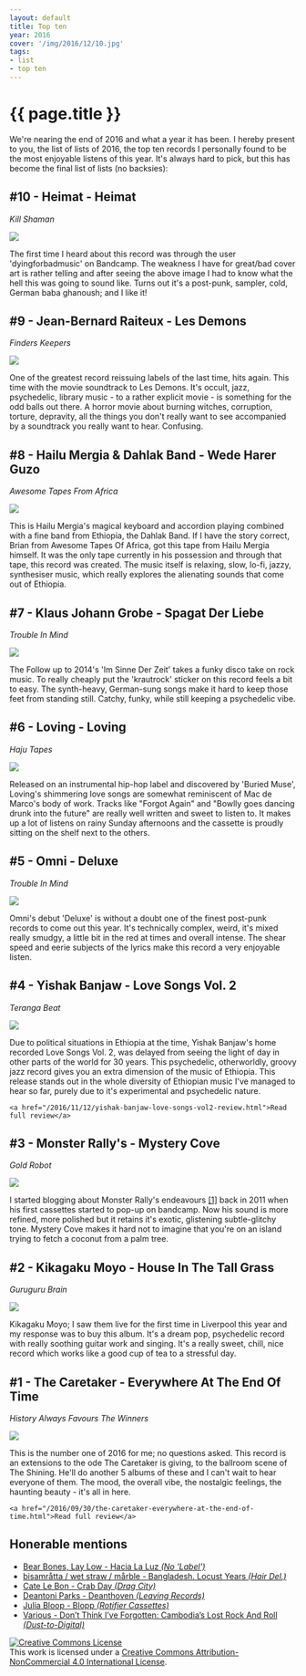 ```yaml
---
layout: default
title: Top ten
year: 2016
cover: '/img/2016/12/10.jpg'
tags:
- list
- top ten
---
```


<div class='pg post'>
  <h1>{{ page.title }}</h1>
  <p>
    We're nearing the end of 2016 and what a year it has been.
    I hereby present to you, the list of lists of 2016, the top
    ten records I personally found to be the most enjoyable
    listens of this year. It's always hard to pick, but this has
    become the final list of lists (no backsies):
  </p>
</div>

<div class='pg post'>
  <h2>#10 - Heimat - Heimat</h2>
  <div>
    <i>Kill Shaman</i>
  </div>
  <p>
    <a href="https://teenagemenopause.bandcamp.com/album/heimat" target="_blank">
      <img class="cover" src="/img/2016/12/10.jpg"/>
    </a>
  </p>
  <p>
    The first time I heard about this record was through the user
    'dyingforbadmusic' on Bandcamp. The weakness I have for great/bad cover
    art is rather telling and after seeing the above image I had to know
    what the hell this was going to sound like. Turns out it's a post-punk,
    sampler, cold, German baba ghanoush; and I like it!
  </p>
</div>

<div class='pg post'>
  <h2>#9 - Jean-Bernard Raiteux - Les Demons</h2>
  <div>
    <i>Finders Keepers</i>
  </div>
  <p>
    <a href="https://www.youtube.com/watch?v=Gv0gEt2yXns" target="_blank">
      <img class="cover" src="/img/2016/12/9.jpg"/>
    </a>
  </p>
  <p>
    One of the greatest record reissuing labels of the last time, hits
    again. This time with the movie soundtrack to Les Demons.
    It's occult, jazz, psychedelic, library music - to a rather explicit
    movie - is something for the odd balls out there. A horror movie about burning
    witches, corruption, torture, depravity, all the things you don't
    really want to see accompanied by a soundtrack you really want to hear.
    Confusing.
  </p>
</div>

<div class='pg post'>
  <h2>#8 - Hailu Mergia & Dahlak Band - Wede Harer Guzo</h2>
  <div>
    <i>Awesome Tapes From Africa</i>
  </div>
  <p>
    <a href="https://hailumergia.bandcamp.com/album/wede-harer-guzo" target="_blank">
      <img class="cover" src="/img/2016/12/8.jpg"/>
    </a>
  </p>
  <p>
    This is Hailu Mergia's magical keyboard and accordion playing combined
    with a fine band from Ethiopia, the Dahlak Band. If I
    have the story correct, Brian from Awesome Tapes Of Africa, got
    this tape from Hailu Mergia himself. It was the only tape currently
    in his possession and through that tape, this record was created.
    The music itself is relaxing, slow, lo-fi, jazzy, synthesiser music,
    which really explores the alienating sounds that come out of Ethiopia.
  </p>
</div>

<div class='pg post'>
  <h2>#7 - Klaus Johann Grobe - Spagat Der Liebe</h2>
  <div>
    <i>Trouble In Mind</i>
  </div>
  <p>
    <a href="https://soundcloud.com/troubleinmind/klaus-johann-grobe-wo-sind" target="_blank">
      <img class="cover" src="/img/2016/12/7.jpg"/>
    </a>
  </p>
  <p>
    The Follow up to 2014's 'Im Sinne Der Zeit' takes a funky disco take on rock
    music. To really cheaply put the 'krautrock' sticker on this record
    feels a bit to easy. The synth-heavy, German-sung songs make it hard
    to keep those feet from standing still. Catchy, funky, while still
    keeping a psychedelic vibe.
  </p>
</div>

<div class='pg post'>
  <h2>#6 - Loving - Loving</h2>
  <div>
    <i>Haju Tapes</i>
  </div>
  <p>
    <a href="https://loving1.bandcamp.com/album/loving" target="_blank">
      <img class="cover" src="/img/2016/12/6.jpg"/>
    </a>
  </p>
  <p>
    Released on an instrumental hip-hop label and discovered by
    'Buried Muse', Loving's shimmering love songs are somewhat
    reminiscent of Mac de Marco's body of work. Tracks like "Forgot Again"
    and "Bowlly goes dancing drunk into the future" are really well
    written and sweet to listen to. It makes up a lot of listens
    on rainy Sunday afternoons and the cassette is proudly sitting on the
    shelf next to the others.
  </p>
</div>

<div class='pg post'>
  <h2>#5 - Omni - Deluxe</h2>
  <div>
    <i>Trouble In Mind</i>
  </div>
  <p>
    <a href="https://omniatl.bandcamp.com/album/deluxe" target="_blank">
      <img class="cover" src="/img/2016/12/5.jpg"/>
    </a>
  </p>
  <p>
    Omni's debut 'Deluxe' is without a doubt one of the finest post-punk
    records to come out this year. It's technically complex, weird, it's mixed
    really smudgy, a little bit in the red at times and overall intense.
    The shear speed and eerie subjects of the lyrics make this record a
    very enjoyable listen.
  </p>
</div>

<div class='pg post'>
  <h2>#4 - Yishak Banjaw - Love Songs Vol. 2</h2>
  <div>
    <i>Teranga Beat</i>
  </div>
  <p>
    <a href="https://terangabeat.bandcamp.com/album/love-songs-vol-2" target="_blank">
      <img class="cover" src="/img/2016/12/4.jpg"/>
    </a>
  </p>
  <p>
    Due to political situations in Ethiopia at the time, Yishak Banjaw's home recorded
    Love Songs Vol. 2, was delayed from seeing the light of day in other parts of the
    world for 30 years. This psychedelic, otherworldly, groovy jazz record gives you
    an extra dimension of the music of Ethiopia. This release stands out in the
    whole diversity of Ethiopian music I've managed to hear so far, purely due to
    it's experimental and psychedelic nature.

    <a href="/2016/11/12/yishak-banjaw-love-songs-vol2-review.html">Read full review</a>
  </p>
</div>

<div class='pg post'>
  <h2>#3 - Monster Rally's - Mystery Cove</h2>
  <div>
    <i>Gold Robot</i>
  </div>
  <p>
    <a href="https://monsterrally.bandcamp.com/album/mystery-cove-lp" target="_blank">
      <img class="cover" src="/img/2016/12/3.jpg"/>
    </a>
  </p>
  <p>
    I started blogging about Monster Rally's endeavours
    <a href="http://kofferbaque.blogspot.nl/2011/09/introduction-to-monster-rally.html" target="_blank">[1]</a>
    back in 2011 when
    his first cassettes started to pop-up on bandcamp. Now his sound is
    more refined, more polished but it retains it's exotic, glistening
    subtle-glitchy tone. Mystery Cove makes it hard not to imagine that
    you're on an island trying to fetch a coconut from a palm tree.
  </p>
</div>

<div class='pg post'>
  <h2>#2 - Kikagaku Moyo - House In The Tall Grass</h2>
  <div>
    <i>Guruguru Brain</i>
  </div>
  <p>
    <a href="https://www.youtube.com/watch?v=elHrJAvNq_E" target="_blank">
      <img class="cover" src="/img/2016/12/2.jpg"/>
    </a>
  </p>
  <p>
    Kikagaku Moyo; I saw them live for the first time in Liverpool
    this year and my response was to buy this album. It's a dream
    pop, psychedelic record with really soothing guitar work and
    singing. It's a really sweet, chill, nice record which works
    like a good cup of tea to a stressful day.
  </p>
</div>

<div class='pg post'>
  <h2>#1 - The Caretaker - Everywhere At The End Of Time</h2>
  <div>
    <i>History Always Favours The Winners</i>
  </div>
  <p>
    <a href="https://www.youtube.com/watch?v=HlCKYeQFw3U&t=710s" target="_blank">
      <img class="cover" src="/img/2016/12/1.jpg"/>
    </a>
  </p>
  <p>
    This is the number one of 2016 for me; no questions asked. This record
    is an extensions to the ode The Caretaker is giving, to the ballroom
    scene of The Shining. He'll do another 5 albums of these and I can't
    wait to hear everyone of them. The mood, the overall vibe, the
    nostalgic feelings, the haunting beauty - it's all in here.

    <a href="/2016/09/30/the-caretaker-everywhere-at-the-end-of-time.html">Read full review</a>
  </p>
</div>

<div class='pg post'>
  <h2>Honerable mentions</h2>
  <ul>
    <li>
      <a href="https://soundcloud.com/markrh/bear-bones-lay-low-nubes-de-miel" target="_blank">
        Bear Bones, Lay Low - Hacia La Luz <i>(No 'Label')</i>
      </a>
    </li>
    <li>
      <a href="https://hairdel.bandcamp.com/album/bangladesh-locust-years" target="_blank">
         bisamråtta / wet straw / mårble - Bangladesh. Locust Years <i>(Hair Del.)</i>
      </a>
    </li>
    <li>
      <a href="https://www.youtube.com/watch?v=56y8DPVTX14" target="_blank">
        Cate Le Bon - Crab Day <i>(Drag City)</i>
      </a>
    </li>
    <li>
      <a href="https://soundcloud.com/leavingrecords/deantoni-parks-magdalena" target="_blank">
        Deantoni Parks - Deanthoven <i>(Leaving Records)</i>
      </a>
    </li>
    <li>
      <a href="https://rotifercassettes.bandcamp.com/album/bllop" target="_blank">
        Julia Bloop - Blopp <i>(Rotifier Cassettes)</i>
      </a>
    </li>
    <li>
      <a href="https://www.youtube.com/watch?v=0jDz2BrD25s" target="_blank">
        Various - Don’t Think I’ve Forgotten: Cambodia’s Lost Rock And Roll <i>(Dust-to-Digital)</i>
      </a>
    </li>
  </ul>
</div>

<div class="pg post">
  <a rel="license" href="http://creativecommons.org/licenses/by-nc/4.0/"><img alt="Creative Commons License" style="border-width:0" src="https://i.creativecommons.org/l/by-nc/4.0/80x15.png" /></a><br />This work is licensed under a <a rel="license" href="http://creativecommons.org/licenses/by-nc/4.0/">Creative Commons Attribution-NonCommercial 4.0 International License</a>.
</div>
